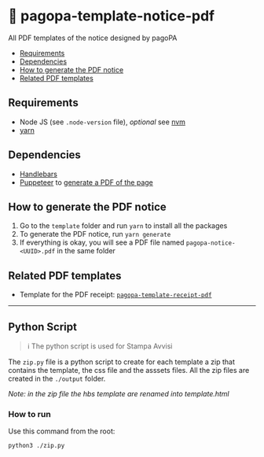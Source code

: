 # 🧾 pagopa-template-notice-pdf

All PDF templates of the notice designed by pagoPA

- [Requirements](#requirements)
- [Dependencies](#dependencies)
- [How to generate the PDF notice](#how-to-generate-the-pdf-notice)
- [Related PDF templates](#related-PDF-templates)

## Requirements

- Node JS (see `.node-version` file), _optional_ see [nvm](https://github.com/nvm-sh/nvm)
- [yarn](https://yarnpkg.com/)

## Dependencies

- [Handlebars](https://handlebarsjs.com/)
- [Puppeteer](https://www.npmjs.com/package/puppeteer)
  to [generate a PDF of the page](https://pptr.dev/api/puppeteer.page.pdf)

## How to generate the PDF notice

1. Go to the `template` folder and run `yarn` to install all the packages
2. To generate the PDF notice, run `yarn generate`
3. If everything is okay, you will see a PDF file named `pagopa-notice-<UUID>.pdf` in the same folder

## Related PDF templates

- Template for the PDF receipt: [`pagopa-template-receipt-pdf`](https://github.com/pagopa/pagopa-template-receipt-pdf)

---

## Python Script

> ℹ️ The python script is used for Stampa Avvisi

The `zip.py` file is a python script to create for each template a zip that contains the template, the css file and the
asssets files.
All the zip files are created in the `./output` folder.

_Note: in the zip file the hbs template are renamed into template.html_

### How to run

Use this command from the root:

```bash
python3 ./zip.py
```
